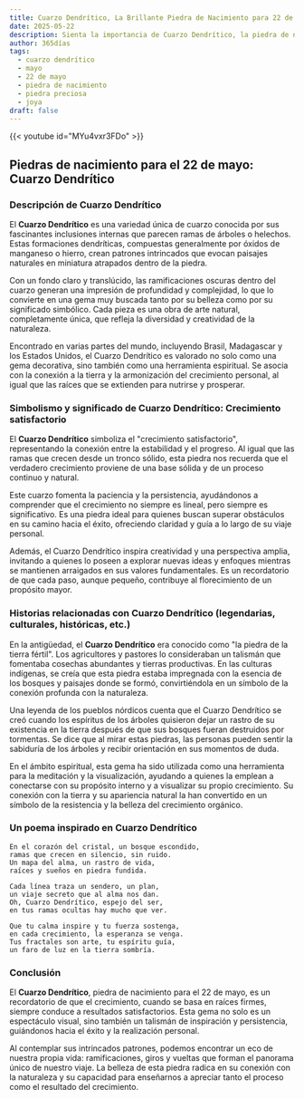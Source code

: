 ```yaml
---
title: Cuarzo Dendrítico, La Brillante Piedra de Nacimiento para 22 de mayo
date: 2025-05-22
description: Sienta la importancia de Cuarzo Dendrítico, la piedra de nacimiento de 22 de mayo que simboliza Crecimiento satisfactorio. Deje que su belleza y significado iluminen su día.
author: 365días
tags:
  - cuarzo dendrítico
  - mayo
  - 22 de mayo
  - piedra de nacimiento
  - piedra preciosa
  - joya
draft: false
---
```


{{< youtube id="MYu4vxr3FDo" >}}

## Piedras de nacimiento para el 22 de mayo: Cuarzo Dendrítico

### Descripción de Cuarzo Dendrítico

El **Cuarzo Dendrítico** es una variedad única de cuarzo conocida por sus fascinantes inclusiones internas que parecen ramas de árboles o helechos. Estas formaciones dendríticas, compuestas generalmente por óxidos de manganeso o hierro, crean patrones intrincados que evocan paisajes naturales en miniatura atrapados dentro de la piedra.

Con un fondo claro y translúcido, las ramificaciones oscuras dentro del cuarzo generan una impresión de profundidad y complejidad, lo que lo convierte en una gema muy buscada tanto por su belleza como por su significado simbólico. Cada pieza es una obra de arte natural, completamente única, que refleja la diversidad y creatividad de la naturaleza.

Encontrado en varias partes del mundo, incluyendo Brasil, Madagascar y los Estados Unidos, el Cuarzo Dendrítico es valorado no solo como una gema decorativa, sino también como una herramienta espiritual. Se asocia con la conexión a la tierra y la armonización del crecimiento personal, al igual que las raíces que se extienden para nutrirse y prosperar.

### Simbolismo y significado de Cuarzo Dendrítico: Crecimiento satisfactorio

El **Cuarzo Dendrítico** simboliza el "crecimiento satisfactorio", representando la conexión entre la estabilidad y el progreso. Al igual que las ramas que crecen desde un tronco sólido, esta piedra nos recuerda que el verdadero crecimiento proviene de una base sólida y de un proceso continuo y natural.

Este cuarzo fomenta la paciencia y la persistencia, ayudándonos a comprender que el crecimiento no siempre es lineal, pero siempre es significativo. Es una piedra ideal para quienes buscan superar obstáculos en su camino hacia el éxito, ofreciendo claridad y guía a lo largo de su viaje personal.

Además, el Cuarzo Dendrítico inspira creatividad y una perspectiva amplia, invitando a quienes lo poseen a explorar nuevas ideas y enfoques mientras se mantienen arraigados en sus valores fundamentales. Es un recordatorio de que cada paso, aunque pequeño, contribuye al florecimiento de un propósito mayor.

### Historias relacionadas con Cuarzo Dendrítico (legendarias, culturales, históricas, etc.)

En la antigüedad, el **Cuarzo Dendrítico** era conocido como "la piedra de la tierra fértil". Los agricultores y pastores lo consideraban un talismán que fomentaba cosechas abundantes y tierras productivas. En las culturas indígenas, se creía que esta piedra estaba impregnada con la esencia de los bosques y paisajes donde se formó, convirtiéndola en un símbolo de la conexión profunda con la naturaleza.

Una leyenda de los pueblos nórdicos cuenta que el Cuarzo Dendrítico se creó cuando los espíritus de los árboles quisieron dejar un rastro de su existencia en la tierra después de que sus bosques fueran destruidos por tormentas. Se dice que al mirar estas piedras, las personas pueden sentir la sabiduría de los árboles y recibir orientación en sus momentos de duda.

En el ámbito espiritual, esta gema ha sido utilizada como una herramienta para la meditación y la visualización, ayudando a quienes la emplean a conectarse con su propósito interno y a visualizar su propio crecimiento. Su conexión con la tierra y su apariencia natural la han convertido en un símbolo de la resistencia y la belleza del crecimiento orgánico.

### Un poema inspirado en Cuarzo Dendrítico

```
En el corazón del cristal, un bosque escondido,  
ramas que crecen en silencio, sin ruido.  
Un mapa del alma, un rastro de vida,  
raíces y sueños en piedra fundida.  

Cada línea traza un sendero, un plan,  
un viaje secreto que al alma nos dan.  
Oh, Cuarzo Dendrítico, espejo del ser,  
en tus ramas ocultas hay mucho que ver.  

Que tu calma inspire y tu fuerza sostenga,  
en cada crecimiento, la esperanza se venga.  
Tus fractales son arte, tu espíritu guía,  
un faro de luz en la tierra sombría.  
```

### Conclusión

El **Cuarzo Dendrítico**, piedra de nacimiento para el 22 de mayo, es un recordatorio de que el crecimiento, cuando se basa en raíces firmes, siempre conduce a resultados satisfactorios. Esta gema no solo es un espectáculo visual, sino también un talismán de inspiración y persistencia, guiándonos hacia el éxito y la realización personal.

Al contemplar sus intrincados patrones, podemos encontrar un eco de nuestra propia vida: ramificaciones, giros y vueltas que forman el panorama único de nuestro viaje. La belleza de esta piedra radica en su conexión con la naturaleza y su capacidad para enseñarnos a apreciar tanto el proceso como el resultado del crecimiento.